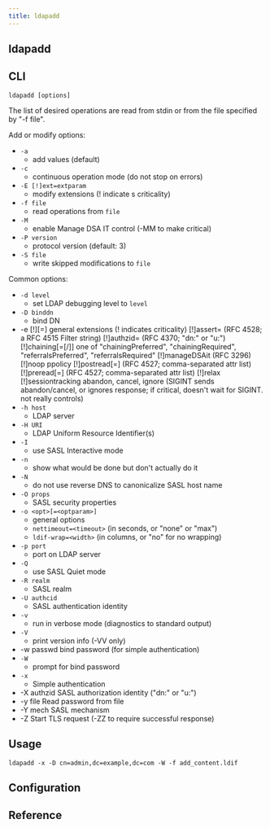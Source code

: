 ```yaml
---
title: ldapadd
---
```


## ldapadd



## CLI

```
ldapadd [options]
```
The list of desired operations are read from stdin or from the file specified by "-f file".

Add or modify options:

* `-a`
    * add values (default)
* `-c`
    * continuous operation mode (do not stop on errors)
* `-E [!]ext=extparam`
    * modify extensions (! indicate s criticality)
* `-f file`
    * read operations from `file`
* `-M`
    * enable Manage DSA IT control (-MM to make critical)
* `-P version`
    * protocol version (default: 3)
* `-S file`
    * write skipped modifications to `file`

Common options:

* `-d level`
    * set LDAP debugging level to `level`
* `-D binddn`
    * bind DN
* -e [!]<ext>[=<extparam>] general extensions (! indicates criticality)
             [!]assert=<filter>     (RFC 4528; a RFC 4515 Filter string)
             [!]authzid=<authzid>   (RFC 4370; "dn:<dn>" or "u:<user>")
             [!]chaining[=<resolveBehavior>[/<continuationBehavior>]]
                     one of "chainingPreferred", "chainingRequired",
                     "referralsPreferred", "referralsRequired"
             [!]manageDSAit         (RFC 3296)
             [!]noop
             ppolicy
             [!]postread[=<attrs>]  (RFC 4527; comma-separated attr list)
             [!]preread[=<attrs>]   (RFC 4527; comma-separated attr list)
             [!]relax
             [!]sessiontracking
             abandon, cancel, ignore (SIGINT sends abandon/cancel,
             or ignores response; if critical, doesn't wait for SIGINT.
             not really controls)
* `-h host`
    * LDAP server
* `-H URI`
    * LDAP Uniform Resource Identifier(s)
* `-I`
    * use SASL Interactive mode
* `-n`
    * show what would be done but don't actually do it
* `-N`
    * do not use reverse DNS to canonicalize SASL host name
* `-O props`
    * SASL security properties
* `-o <opt>[=<optparam>]`
    * general options
    * `nettimeout=<timeout>` (in seconds, or "none" or "max")
    * `ldif-wrap=<width>` (in columns, or "no" for no wrapping)
* `-p port`
    * port on LDAP server
* `-Q`
    * use SASL Quiet mode
* `-R realm`
    * SASL realm
* `-U authcid`
    * SASL authentication identity
* `-v`
    * run in verbose mode (diagnostics to standard output)
* `-V`
    * print version info (-VV only)
* -w passwd  bind password (for simple authentication)
* `-W`
    * prompt for bind password
* `-x`
    * Simple authentication
* -X authzid SASL authorization identity ("dn:<dn>" or "u:<user>")
* -y file    Read password from file
* -Y mech    SASL mechanism
* -Z         Start TLS request (-ZZ to require successful response)

## Usage

```
ldapadd -x -D cn=admin,dc=example,dc=com -W -f add_content.ldif
```

## Configuration

## Reference
